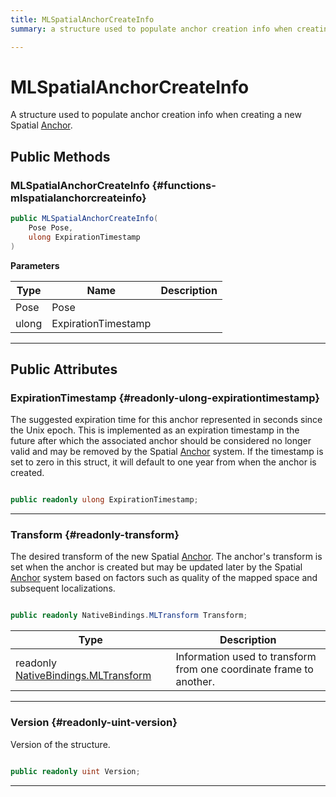 ```yaml
---
title: MLSpatialAnchorCreateInfo
summary: a structure used to populate anchor creation info when creating a new spatial anchor. 

---
```


# MLSpatialAnchorCreateInfo




A structure used to populate anchor creation info when creating a new Spatial [Anchor](/versioned_docs/version-31-Aug-2023/unity-api/api/UnityEngine.XR.MagicLeap/MLAnchors/UnityEngine.XR.MagicLeap.MLAnchors.Anchor.md).   





## Public Methods

###  MLSpatialAnchorCreateInfo {#functions-mlspatialanchorcreateinfo}

```csharp
public MLSpatialAnchorCreateInfo(
    Pose Pose,
    ulong ExpirationTimestamp
)
```


**Parameters**

| Type | Name  | Description  | 
|--|--|--|
| Pose |Pose||
| ulong |ExpirationTimestamp||






-----------

## Public Attributes

### ExpirationTimestamp {#readonly-ulong-expirationtimestamp}

The suggested expiration time for this anchor represented in seconds since the Unix epoch. This is implemented as an expiration timestamp in the future after which the associated anchor should be considered no longer valid and may be removed by the Spatial [Anchor](/versioned_docs/version-31-Aug-2023/unity-api/api/UnityEngine.XR.MagicLeap/MLAnchors/UnityEngine.XR.MagicLeap.MLAnchors.Anchor.md) system. If the timestamp is set to zero in this struct, it will default to one year from when the anchor is created. 

```csharp

public readonly ulong ExpirationTimestamp;

```






-----------

### Transform {#readonly-transform}

The desired transform of the new Spatial [Anchor](/versioned_docs/version-31-Aug-2023/unity-api/api/UnityEngine.XR.MagicLeap/MLAnchors/UnityEngine.XR.MagicLeap.MLAnchors.Anchor.md). The anchor's transform is set when the anchor is created but may be updated later by the Spatial [Anchor](/versioned_docs/version-31-Aug-2023/unity-api/api/UnityEngine.XR.MagicLeap/MLAnchors/UnityEngine.XR.MagicLeap.MLAnchors.Anchor.md) system based on factors such as quality of the mapped space and subsequent localizations. 

```csharp

public readonly NativeBindings.MLTransform Transform;

```

| Type | Description  | 
|--|--|
| readonly [NativeBindings.MLTransform](/versioned_docs/version-31-Aug-2023/unity-api/api/UnityEngine.XR.MagicLeap.Native/MagicLeapNativeBindings/UnityEngine.XR.MagicLeap.Native.MagicLeapNativeBindings.MLTransform.md) | Information used to transform from one coordinate frame to another.  |





-----------

### Version {#readonly-uint-version}

Version of the structure. 

```csharp

public readonly uint Version;

```






-----------


